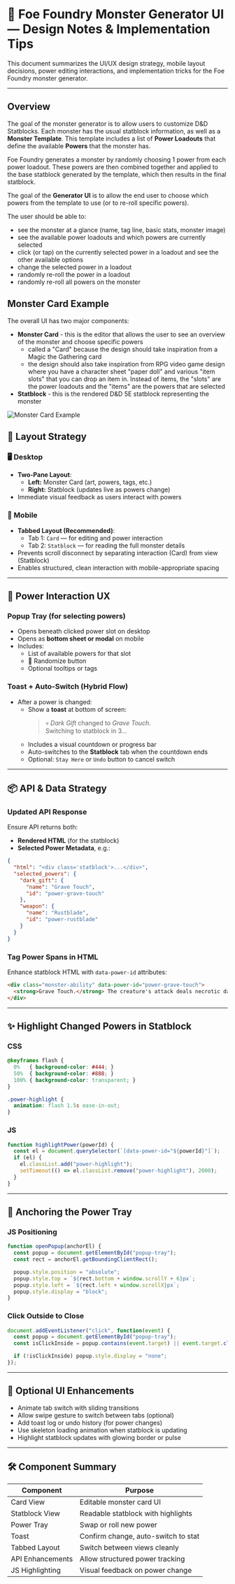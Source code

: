 
# 🧱 Foe Foundry Monster Generator UI — Design Notes & Implementation Tips

This document summarizes the UI/UX design strategy, mobile layout decisions, power editing interactions, and implementation tricks for the Foe Foundry monster generator.

---

## Overview

The goal of the monster generator is to allow users to customize D&D Statblocks. Each monster has the usual statblock information, as well as a **Monster Template**. This template includes a list of **Power Loadouts** that define the available **Powers** that the monster has.

Foe Foundry generates a monster by randomly choosing 1 power from each power loadout. These powers are then combined together and applied to the base statblock generated by the template, which then results in the final statblock.

The goal of the **Generator UI** is to allow the end user to choose which powers from the template to use (or to re-roll specific powers).

The user should be able to:

- see the monster at a glance (name, tag line, basic stats, monster image)
- see the available power loadouts and which powers are currently selected
- click (or tap) on the currently selected power in a loadout and see the other available options
- change the selected power in a loadout
- randomly re-roll the power in a loadout
- randomly re-roll all powers on the monster

## Monster Card Example

The overall UI has two major components:

- **Monster Card** - this is the editor that allows the user to see an overview of the monster and choose specific powers
  - called a "Card" because the design should take inspiration from a Magic the Gathering card
  - the design should also take inspiration from RPG video game design where you have a character sheet "paper doll" and various "item slots" that you can drop an item in. Instead of items, the "slots" are the power loadouts and the "items" are the powers that are selected
- **Statblock** - this is the rendered D&D 5E statblock representing the monster

![Monster Card Example](./monster-card-example.png)

## 🧭 Layout Strategy

### 🖥️ Desktop
- **Two-Pane Layout**:
  - **Left:** Monster Card (art, powers, tags, etc.)
  - **Right:** Statblock (updates live as powers change)
- Immediate visual feedback as users interact with powers

### 📱 Mobile
- **Tabbed Layout (Recommended)**:
  - Tab 1: `Card` — for editing and power interaction
  - Tab 2: `Statblock` — for reading the full monster details
- Prevents scroll disconnect by separating interaction (Card) from view (Statblock)
- Enables structured, clean interaction with mobile-appropriate spacing

---

## 🔁 Power Interaction UX

### Popup Tray (for selecting powers)
- Opens beneath clicked power slot on desktop
- Opens as **bottom sheet or modal** on mobile
- Includes:
  - List of available powers for that slot
  - 🎲 Randomize button
  - Optional tooltips or tags

### Toast + Auto-Switch (Hybrid Flow)
- After a power is changed:
  - Show a **toast** at bottom of screen:
    > 💀 *Dark Gift* changed to *Grave Touch*.  
    > Switching to statblock in 3...
  - Includes a visual countdown or progress bar
  - Auto-switches to the **Statblock** tab when the countdown ends
  - Optional: `Stay Here` or `Undo` button to cancel switch

---

## 📦 API & Data Strategy

### Updated API Response
Ensure API returns both:
- **Rendered HTML** (for the statblock)
- **Selected Power Metadata**, e.g.:

~~~json
{
  "html": "<div class='statblock'>...</div>",
  "selected_powers": {
    "dark_gift": {
      "name": "Grave Touch",
      "id": "power-grave-touch"
    },
    "weapon": {
      "name": "Rustblade",
      "id": "power-rustblade"
    }
  }
}
~~~

### Tag Power Spans in HTML
Enhance statblock HTML with `data-power-id` attributes:

~~~html
<div class="monster-ability" data-power-id="power-grave-touch">
  <strong>Grave Touch.</strong> The creature's attack deals necrotic damage...
</div>
~~~

---

## ✨ Highlight Changed Powers in Statblock

### CSS
```css
@keyframes flash {
  0%   { background-color: #444; }
  50%  { background-color: #888; }
  100% { background-color: transparent; }
}

.power-highlight {
  animation: flash 1.5s ease-in-out;
}
```

### JS
```js
function highlightPower(powerId) {
  const el = document.querySelector(`[data-power-id="${powerId}"]`);
  if (el) {
    el.classList.add("power-highlight");
    setTimeout(() => el.classList.remove("power-highlight"), 2000);
  }
}
```

---

## 📍 Anchoring the Power Tray

### JS Positioning
```js
function openPopup(anchorEl) {
  const popup = document.getElementById("popup-tray");
  const rect = anchorEl.getBoundingClientRect();

  popup.style.position = "absolute";
  popup.style.top = `${rect.bottom + window.scrollY + 6}px`;
  popup.style.left = `${rect.left + window.scrollX}px`;
  popup.style.display = "block";
}
```

### Click Outside to Close
```js
document.addEventListener("click", function(event) {
  const popup = document.getElementById("popup-tray");
  const isClickInside = popup.contains(event.target) || event.target.closest('.power-slot');

  if (!isClickInside) popup.style.display = "none";
});
```

---

## 🧩 Optional UI Enhancements

- Animate tab switch with sliding transitions
- Allow swipe gesture to switch between tabs (optional)
- Add toast log or undo history (for power changes)
- Use skeleton loading animation when statblock is updating
- Highlight statblock updates with glowing border or pulse

---

## 🛠 Component Summary

| Component        | Purpose                             |
|------------------|--------------------------------------|
| Card View        | Editable monster card UI             |
| Statblock View   | Readable statblock with highlights   |
| Power Tray       | Swap or roll new power               |
| Toast            | Confirm change, auto-switch to stat  |
| Tabbed Layout    | Switch between views cleanly          |
| API Enhancements | Allow structured power tracking      |
| JS Highlighting  | Visual feedback on power change      |
